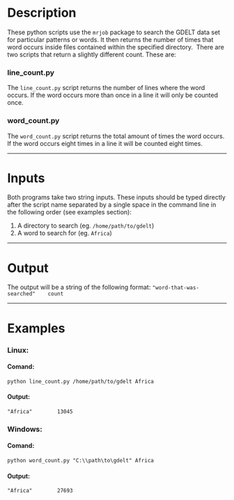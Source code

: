 # Description
These python scripts use the `mrjob` package to search the GDELT data set for particular patterns or words. It then returns the number of times that word occurs inside files contained within the specified directory. 
There are two scripts that return a slightly different count. These are:

### line_count.py
The `line_count.py` script returns the number of lines where the word occurs. If the word occurs more than once in a line it will only be counted once.

### word_count.py
The `word_count.py` script returns the total amount of times the word occurs. If the word occurs eight times in a line it will be counted eight times.
___

# Inputs
Both programs take two string inputs. These inputs should be typed directly after the script name separated by a single space in the command line in the following order (see examples section):
1. A directory to search (eg. `/home/path/to/gdelt`)
2. A word to search for (eg. `Africa`)
___

# Output
The output will be a string of the following format:
`"word-that-was-searched"    count`
___

# Examples
### Linux:
#### Comand:
`python line_count.py /home/path/to/gdelt Africa`

#### Output:
`"Africa"        13045`

### Windows:
#### Comand:
`python word_count.py "C:\\path\to\gdelt" Africa`

#### Output:
`"Africa"        27693`
